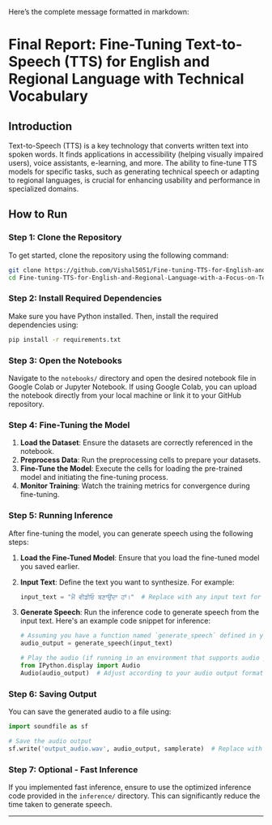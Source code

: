 Here’s the complete message formatted in markdown:


# Final Report: Fine-Tuning Text-to-Speech (TTS) for English and Regional Language with Technical Vocabulary

## Introduction
Text-to-Speech (TTS) is a key technology that converts written text into spoken words. It finds applications in accessibility (helping visually impaired users), voice assistants, e-learning, and more. The ability to fine-tune TTS models for specific tasks, such as generating technical speech or adapting to regional languages, is crucial for enhancing usability and performance in specialized domains.

## How to Run

### Step 1: Clone the Repository
To get started, clone the repository using the following command:

```bash
git clone https://github.com/Vishal5051/Fine-tuning-TTS-for-English-and-Regional-Language-with-a-Focus-on-Technical-Vocabulary.git
cd Fine-tuning-TTS-for-English-and-Regional-Language-with-a-Focus-on-Technical-Vocabulary
```

### Step 2: Install Required Dependencies
Make sure you have Python installed. Then, install the required dependencies using:

```bash
pip install -r requirements.txt
```

### Step 3: Open the Notebooks
Navigate to the `notebooks/` directory and open the desired notebook file in Google Colab or Jupyter Notebook. If using Google Colab, you can upload the notebook directly from your local machine or link it to your GitHub repository.

### Step 4: Fine-Tuning the Model
1. **Load the Dataset**: Ensure the datasets are correctly referenced in the notebook.
2. **Preprocess Data**: Run the preprocessing cells to prepare your datasets.
3. **Fine-Tune the Model**: Execute the cells for loading the pre-trained model and initiating the fine-tuning process.
4. **Monitor Training**: Watch the training metrics for convergence during fine-tuning.

### Step 5: Running Inference
After fine-tuning the model, you can generate speech using the following steps:

1. **Load the Fine-Tuned Model**: Ensure that you load the fine-tuned model you saved earlier.
2. **Input Text**: Define the text you want to synthesize. For example:

   ```python
   input_text = "ਮੈਂ ਵੀਡੀਓ ਬਣਾਉਂਦਾ ਹਾਂ।"  # Replace with any input text for synthesis
   ```

3. **Generate Speech**: Run the inference code to generate speech from the input text. Here's an example code snippet for inference:

   ```python
   # Assuming you have a function named `generate_speech` defined in your notebook
   audio_output = generate_speech(input_text)

   # Play the audio (if running in an environment that supports audio playback)
   from IPython.display import Audio
   Audio(audio_output)  # Adjust according to your audio output format
   ```

### Step 6: Saving Output
You can save the generated audio to a file using:

```python
import soundfile as sf

# Save the audio output
sf.write('output_audio.wav', audio_output, samplerate)  # Replace with the correct samplerate
```

### Step 7: Optional - Fast Inference
If you implemented fast inference, ensure to use the optimized inference code provided in the `inference/` directory. This can significantly reduce the time taken to generate speech.

---
